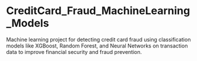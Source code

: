 # CreditCard_Fraud_MachineLearning_Models
Machine learning project for detecting credit card fraud using classification models like XGBoost, Random Forest, and Neural Networks on transaction data to improve financial security and fraud prevention.
